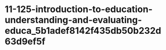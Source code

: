 # 11-125-introduction-to-education-understanding-and-evaluating-educa_5b1adef8142f435db50b232d63d9ef5f